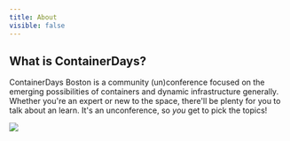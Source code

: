 ```yaml
---
title: About
visible: false
---
```


## What is ContainerDays?

ContainerDays Boston is a community (un)conference focused on the emerging possibilities of containers and dynamic infrastructure generally. Whether you're an expert or new to the space, there'll be plenty for you to talk about an learn. It's an unconference, so _you_ get to pick the topics!

<img src="http://dynamicinfradays.org/img/logo.png" style="margin: 0 auto 40px auto; display: block;">